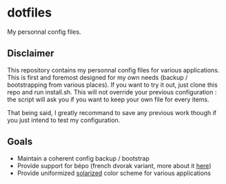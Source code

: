 # dotfiles

My personnal config files.

## Disclaimer

This repository contains my personnal config files for various applications.
This is first and foremost designed for my own needs (backup / bootstrapping
from various places).
If you want to try it out, just clone this repo and run install.sh.
This will not override your previous configuration : the script will
ask you if you want to keep your own file for every items.

That being said, I greatly recommand to save any previous work though if you
just intend to test my configuration.

## Goals

- Maintain a coherent config backup / bootstrap
- Provide support for bépo (french dvorak variant, more about it [here](http://bepo.fr/wiki/Accueil))
- Provide uniformized [solarized](http://ethanschoonover.com/solarized) color scheme for various applications
